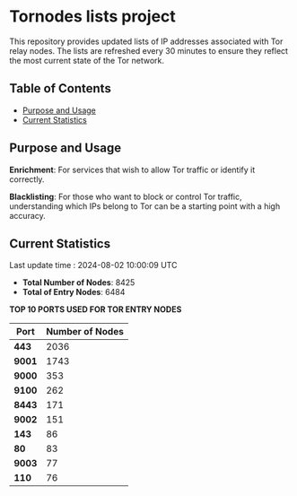 # Tornodes lists project

This repository provides updated lists of IP addresses associated with Tor relay nodes. The lists are refreshed every 30 minutes to ensure they reflect the most current state of the Tor network.

## Table of Contents

- [Purpose and Usage](#purpose-and-usage)
- [Current Statistics](#current-statistics)


## Purpose and Usage

**Enrichment**: For services that wish to allow Tor traffic or identify it correctly.

**Blacklisting**: For those who want to block or control Tor traffic, understanding which IPs belong to Tor can be a starting point with a high accuracy.

## Current Statistics

Last update time : 2024-08-02 10:00:09 UTC

- **Total Number of Nodes**: 8425
- **Total of Entry Nodes**: 6484

**TOP 10 PORTS USED FOR TOR ENTRY NODES**

| **Port** | **Number of Nodes** |
|------|-----------------|
| **443**   | 2036  |
| **9001**   | 1743  |
| **9000**   | 353  |
| **9100**   | 262  |
| **8443**   | 171  |
| **9002**   | 151  |
| **143**   | 86  |
| **80**   | 83  |
| **9003**   | 77  |
| **110**   | 76  |

